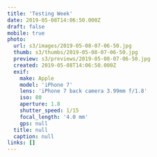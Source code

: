 ```yaml
---
title: 'Testing Week'
date: 2019-05-08T14:06:50.000Z
draft: false
mobile: true
photo:
  url: s3/images/2019-05-08-07-06-50.jpg
  thumb: s3/thumbs/2019-05-08-07-06-50.jpg
  preview: s3/previews/2019-05-08-07-06-50.jpg
  created: 2019-05-08T14:06:50.000Z
  exif:
    make: Apple
    model: 'iPhone 7'
    lens: 'iPhone 7 back camera 3.99mm f/1.8'
    iso: 80
    aperture: 1.8
    shutter_speed: 1/15
    focal_length: '4.0 mm'
    gps: null
  title: null
  caption: null
links: []
---
```


